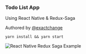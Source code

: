 ### Todo List App

Using React Native & Redux-Saga

Authored by [@exactchange](https://github.com/exactchange)

```
yarn install && yarn start
```
![React Native Redux Saga Example](http://www.bennyschmidt.com/cdn/gif/redux-saga-todo.gif)

